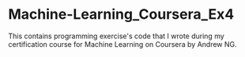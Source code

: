 # Machine-Learning_Coursera_Ex4
This contains programming exercise's code that I wrote during my certification course for Machine Learning on Coursera by Andrew NG.
